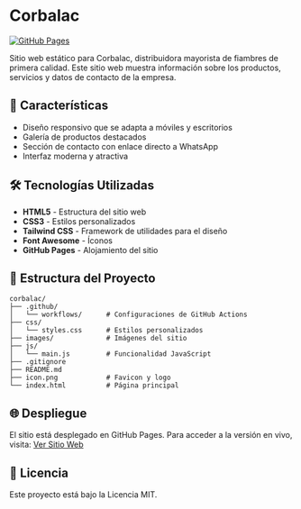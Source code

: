 # Corbalac

[![GitHub Pages](https://img.shields.io/badge/GitHub-Pages-181717?style=flat&logo=github)](https://tu-usuario.github.io/corbalac/)

Sitio web estático para Corbalac, distribuidora mayorista de fiambres de primera calidad. Este sitio web muestra información sobre los productos, servicios y datos de contacto de la empresa.

## 🚀 Características

- Diseño responsivo que se adapta a móviles y escritorios
- Galería de productos destacados
- Sección de contacto con enlace directo a WhatsApp
- Interfaz moderna y atractiva

## 🛠️ Tecnologías Utilizadas

- **HTML5** - Estructura del sitio web
- **CSS3** - Estilos personalizados
- **Tailwind CSS** - Framework de utilidades para el diseño
- **Font Awesome** - Íconos
- **GitHub Pages** - Alojamiento del sitio

## 📁 Estructura del Proyecto

```
corbalac/
├── .github/
│   └── workflows/      # Configuraciones de GitHub Actions
├── css/
│   └── styles.css      # Estilos personalizados
├── images/             # Imágenes del sitio
├── js/
│   └── main.js         # Funcionalidad JavaScript
├── .gitignore
├── README.md
├── icon.png            # Favicon y logo
└── index.html          # Página principal
```

## 🌐 Despliegue

El sitio está desplegado en GitHub Pages. Para acceder a la versión en vivo, visita:
[Ver Sitio Web](https://tu-usuario.github.io/corbalac/)

## 📝 Licencia

Este proyecto está bajo la Licencia MIT.